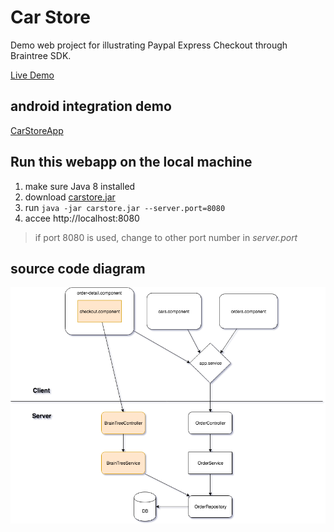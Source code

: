 # Car Store
Demo web project for illustrating Paypal Express Checkout through Braintree SDK.

[Live Demo](http://13.57.3.69/)

## android integration demo
[CarStoreApp](https://github.com/liuwei108/CarStoreApp)

## Run this webapp on the local machine
1. make sure Java 8 installed
2. download [carstore.jar](https://github.com/liuwei108/CarStoreWeb/raw/master/carstore.jar)
3. run `java -jar carstore.jar --server.port=8080`
4. accee http://localhost:8080
> if port 8080 is used, change to other port number in *server.port*

## source code diagram

![diagram](https://raw.githubusercontent.com/liuwei108/CarStoreWeb/master/Diagram.png)
